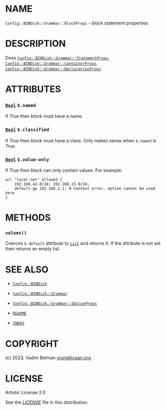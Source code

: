 # NAME

`Config::BINDish::Grammar::BlockProps` - block statement properties

# DESCRIPTION

Does [`Config::BINDish::Grammar::StatementProps`](StatementProps.md), [`Config::BINDish::Grammar::ContainerProps`](ContainerProps.md), [`Config::BINDish::Grammar::DeclarationProps`](DeclarationProps.md).

# ATTRIBUTES

### [`Bool`](https://docs.raku.org/type/Bool) `$.named`

If *True* then block must have a name.

### [`Bool`](https://docs.raku.org/type/Bool) `$.classified`

If *True* then block must have a class. Only makes sense when `$.named` is *True*.

### [`Bool`](https://docs.raku.org/type/Bool) `$.value-only`

If *True* then block can only contain values. For example:

``` 
acl "local-net" allowed {
    192.168.42.0/24; 192.168.13.0/24;
    default-gw 192.168.1.1; # Context error, option cannot be used here
}
```

# METHODS

### `values()`

Coerces `$.default` attribute to [`List`](https://docs.raku.org/type/List) and returns it. If the attribute is not set then returns an empty list.

# SEE ALSO

  - [`Config::BINDish`](../../BINDish.md)

  - [`Config::BINDish::Grammar`](../Grammar.md)

  - [`Config::BINDish::Grammar::OptionProps`](OptionProps.md)

  - [`README`](../../../../../README.md)

  - [`INDEX`](../../../../../INDEX.md)

# COPYRIGHT

(c) 2023, Vadim Belman <vrurg@cpan.org>

# LICENSE

Artistic License 2.0

See the [*LICENSE*](../../../../../LICENSE) file in this distribution.
